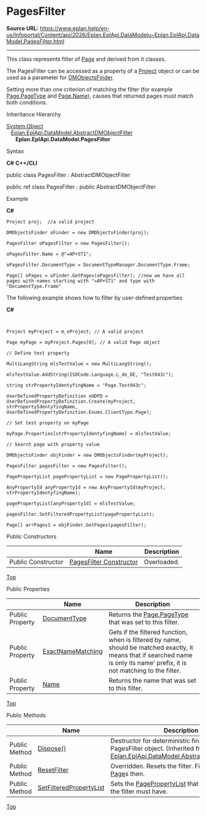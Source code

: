 # PagesFilter

**Source URL:** https://www.eplan.help/en-us/Infoportal/Content/api/2026/Eplan.EplApi.DataModelu~Eplan.EplApi.DataModel.PagesFilter.html

---

This class represents filter of [Page](Eplan.EplApi.DataModelu~Eplan.EplApi.DataModel.Page.html) and derived from it classes.

The PagesFilter can be accessed as a property of a [Project](Eplan.EplApi.DataModelu~Eplan.EplApi.DataModel.Project.html) object or can be used as a parameter for [DMObjectsFinder](Eplan.EplApi.DataModelu~Eplan.EplApi.DataModel.DMObjectsFinder.html).

Setting more than one criterion of matching the filter (for example [Page.PageType](Eplan.EplApi.DataModelu~Eplan.EplApi.DataModel.Page~PageType.html) and [Page.Name](Eplan.EplApi.DataModelu~Eplan.EplApi.DataModel.Page~Name.html)), causes that returned pages must match both conditions.

Inheritance Hierarchy

[System.Object](#)  
   [Eplan.EplApi.DataModel.AbstractDMObjectFilter](Eplan.EplApi.DataModelu~Eplan.EplApi.DataModel.AbstractDMObjectFilter.html)  
      **Eplan.EplApi.DataModel.PagesFilter**

Syntax

**C#**
**C++/CLI**


public class PagesFilter : AbstractDMObjectFilter

public ref class PagesFilter : public AbstractDMObjectFilter


Example

**C#**

```
Project proj;  //a valid project

DMObjectsFinder oFinder = new DMObjectsFinder(proj);

PagesFilter oPagesFilter = new PagesFilter();

oPagesFilter.Name = @"=AP+ST1";

oPagesFilter.DocumentType = DocumentTypeManager.DocumentType.Frame;

Page[] oPages = oFinder.GetPages(oPagesFilter); //now we have all pages with names starting with "=AP+ST1" and type with "DocumentType.Frame"
```

The following example shows how to filter by user-defined properties

**C#**

```


Project myProject = m_oProject; // A valid project

Page myPage = myProject.Pages[0]; // A valid Page object

// Define test property

MultiLangString mlsTestValue = new MultiLangString();

mlsTestValue.AddString(ISOCode.Language.L_de_DE, "Test043c");

string strPropertyIdentyfingName = "Page.Test043c";

UserDefinedPropertyDefinition oUDPD = UserDefinedPropertyDefinition.Create(myProject, strPropertyIdentyfingName, UserDefinedPropertyDefinition.Enums.ClientType.Page);

// Set test property on myPage

myPage.Properties[strPropertyIdentyfingName] = mlsTestValue;

// Search page with property value

DMObjectsFinder objFinder = new DMObjectsFinder(myProject);

PagesFilter pagesFilter = new PagesFilter();

PagePropertyList pagePropertyList = new PagePropertyList();

AnyPropertyId anyPropertyId = new AnyPropertyId(myProject, strPropertyIdentyfingName);

pagePropertyList[anyPropertyId] = mlsTestValue;

pagesFilter.SetFilteredPropertyList(pagePropertyList);

Page[] arrPages1 = objFinder.GetPages(pagesFilter);

```

Public Constructors

|  | Name | Description |
| --- | --- | --- |
| Public Constructor | [PagesFilter Constructor](Eplan.EplApi.DataModelu~Eplan.EplApi.DataModel.PagesFilter~_ctor.html) | Overloaded. |

[Top](#top)

Public Properties

|  | Name | Description |
| --- | --- | --- |
| Public Property | [DocumentType](Eplan.EplApi.DataModelu~Eplan.EplApi.DataModel.PagesFilter~DocumentType.html) | Returns the [Page.PageType](Eplan.EplApi.DataModelu~Eplan.EplApi.DataModel.Page~PageType.html) that was set to this filter. |
| Public Property | [ExactNameMatching](Eplan.EplApi.DataModelu~Eplan.EplApi.DataModel.PagesFilter~ExactNameMatching.html) | Gets if the filtered function, when is filtered by name, should be matched exactly, it means that if searched name is only its name' prefix, it is not matching to the filter. |
| Public Property | [Name](Eplan.EplApi.DataModelu~Eplan.EplApi.DataModel.PagesFilter~Name.html) | Returns the name that was set to this filter. |

[Top](#top)

Public Methods

|  | Name | Description |
| --- | --- | --- |
| Public Method | [Dispose()](Eplan.EplApi.DataModelu~Eplan.EplApi.DataModel.AbstractDMObjectFilter~Dispose().html) | Destructor for deterministic finalization of PagesFilter object. (Inherited from [Eplan.EplApi.DataModel.AbstractDMObjectFilter](Eplan.EplApi.DataModelu~Eplan.EplApi.DataModel.AbstractDMObjectFilter.html)) |
| Public Method | [ResetFilter](Eplan.EplApi.DataModelu~Eplan.EplApi.DataModel.PagesFilter~ResetFilter.html) | Overridden. Resets the filter. Filter matches all [Page](Eplan.EplApi.DataModelu~Eplan.EplApi.DataModel.Page.html)s then. |
| Public Method | [SetFilteredPropertyList](Eplan.EplApi.DataModelu~Eplan.EplApi.DataModel.PagesFilter~SetFilteredPropertyList.html) | Sets the [PagePropertyList](Eplan.EplApi.DataModelu~Eplan.EplApi.DataModel.PagePropertyList.html) that [Page](Eplan.EplApi.DataModelu~Eplan.EplApi.DataModel.Page.html)s matching the filter must have. |

[Top](#top)
